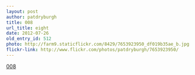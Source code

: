 ```yaml
---
layout: post
author: patdryburgh
title: 008
url_title: eight
date: 2012-07-26
old_entry_id: 512
photo: http://farm9.staticflickr.com/8429/7653923950_df019b35ae_b.jpg
flickr-link: http://www.flickr.com/photos/patdryburgh/7653923950/
---
```


[008](http://www.flickr.com/photos/patdryburgh/7653923950/)